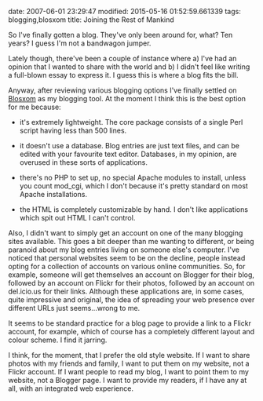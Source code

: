 date: 2007-06-01 23:29:47
modified: 2015-05-16 01:52:59.661339
tags: blogging,blosxom
title: Joining the Rest of Mankind

So I've finally gotten a blog. They've only been around for, what? Ten
years? I guess I'm not a bandwagon jumper.

Lately though, there've been a couple of instance where a) I've had an
opinion that I wanted to share with the world and b) I didn't feel
like writing a full-blown essay to express it. I guess this is where a
blog fits the bill.

Anyway, after reviewing various blogging options I've finally settled on
[Blosxom][1] as my blogging tool. At the moment I think this is the best
option for me because:

* it's extremely lightweight. The core package consists of a single
  Perl script having less than 500 lines.

* it doesn't use a database. Blog entries are just text files, and can
  be edited with your favourite text editor. Databases, in my opinion,
  are overused in these sorts of applications.

* there's no PHP to set up, no special Apache modules to install,
  unless you count mod_cgi, which I don't because it's pretty standard
  on most Apache installations.

* the HTML is completely customizable by hand. I don't like
  applications which spit out HTML I can't control.

Also, I didn't want to simply get an account on one of the many
blogging sites available. This goes a bit deeper than me wanting to
different, or being paranoid about my blog entries living on someone
else's computer. I've noticed that personal websites seem to be on the
decline, people instead opting for a collection of accounts on various
online communities. So, for example, someone will get themselves an
account on Blogger for their blog, followed by an account on Flickr
for their photos, followed by an account on del.icio.us for their
links. Although these applications are, in some cases, quite
impressive and original, the idea of spreading your web presence over
different URLs just seems...wrong to me.

It seems to be standard practice for a blog page to provide a link to
a Flickr account, for example, which of course has a completely
different layout and colour scheme. I find it jarring.

I think, for the moment, that I prefer the old style website. If I
want to share photos with my friends and family, I want to put them on
my website, not a Flickr account. If I want people to read my blog, I
want to point them to my website, not a Blogger page. I want to
provide my readers, if I have any at all, with an integrated web
experience.

[1]: http://blosxom.sourceforge.net/
